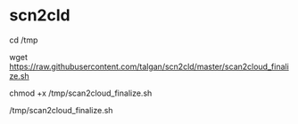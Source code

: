 # scn2cld
cd /tmp

wget https://raw.githubusercontent.com/talgan/scn2cld/master/scan2cloud_finalize.sh

chmod +x  /tmp/scan2cloud_finalize.sh

/tmp/scan2cloud_finalize.sh
